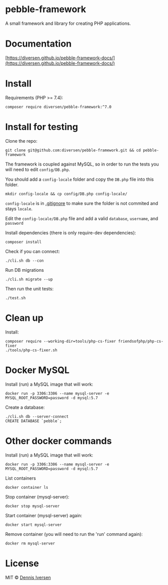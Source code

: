 # pebble-framework

A small framework and library for creating PHP applications.

# Documentation 

[https://diversen.github.io/pebble-framework-docs/](https://diversen.github.io/pebble-framework-docs/)


# Install

Requirements (PHP >= 7.4):

    composer require diversen/pebble-framework:^7.0

# Install for testing

Clone the repo:

    git clone git@github.com:diversen/pebble-framework.git && cd pebble-framework

The framework is coupled against MySQL, so in order to run the tests you will need to edit `config/DB.php`.

You should add a `config-locale` folder and copy the `DB.php` file into this folder. 

    mkdir config-locale && cp config/DB.php config-locale/

`config-locale` is in [.gitignore](.gitignore) to make sure the folder is not commited and stays `locale`. 

Edit the `config-locale/DB.php` file and add a valid `database`, `username`, and `password`

Install dependencies (there is only require-dev dependencies):

    composer install
    
Check if you can connect:

    ./cli.sh db --con

Run DB migrations

    ./cli.sh migrate --up

Then run the unit tests:

    ./test.sh

# Clean up

Install:

    composer require --working-dir=tools/php-cs-fixer friendsofphp/php-cs-fixer
    ./tools/php-cs-fixer.sh

# Docker MySQL

Install (run) a MySQL image that will work:

    docker run -p 3306:3306 --name mysql-server -e MYSQL_ROOT_PASSWORD=password -d mysql:5.7

Create a database:

    ./cli.sh db --server-connect
    CREATE DATABASE `pebble`;

# Other docker commands

Install (run) a MySQL image that will work:

    docker run -p 3306:3306 --name mysql-server -e MYSQL_ROOT_PASSWORD=password -d mysql:5.7

List containers 

    docker container ls

Stop container (mysql-server):

    docker stop mysql-server

Start container (mysql-server) again:

    docker start mysql-server

Remove container (you will need to run the 'run' command again):

    docker rm mysql-server

# License

MIT © [Dennis Iversen](https://github.com/diversen)
